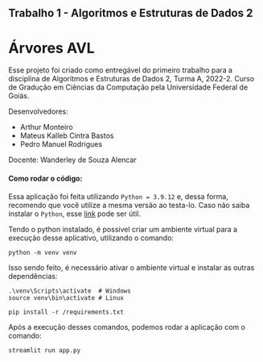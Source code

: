 ## Trabalho 1 - Algoritmos e Estruturas de Dados 2
# Árvores AVL

Esse projeto foi criado como entregável do primeiro trabalho para a disciplina de Algoritmos e Estruturas de Dados 2, Turma A, 2022-2. Curso de Gradução em Ciências da Computação pela Universidade Federal de Goiás.

Desenvolvedores:

* Arthur Monteiro
* Mateus Kalleb Cintra Bastos    
* Pedro Manuel Rodrigues

Docente: Wanderley de Souza Alencar

#### Como rodar o código:
Essa aplicação foi feita utilizando `Python = 3.9.12` e, dessa forma, recomendo que você utilize a mesma versão ao testa-lo.
Caso não saiba instalar o `Python`, esse [link](https://www.python.org/downloads/release/python-3912/) pode ser útil.

Tendo o python instalado, é possivel criar um ambiente virtual para a execução desse aplicativo, utilizando o comando:
```
python -m venv venv
```
Isso sendo feito, é necessário ativar o ambiente virtual e instalar as outras dependências:
```
.\venv\Scripts\activate  # Windows
source venv\bin\activate # Linux

pip install -r /requirements.txt
```

Após a execução desses comandos, podemos rodar a aplicação com o comando:
```
streamlit run app.py
```
